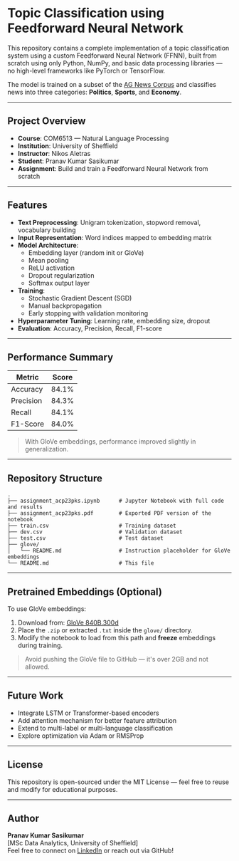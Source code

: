 #  Topic Classification using Feedforward Neural Network

This repository contains a complete implementation of a topic classification system using a custom Feedforward Neural Network (FFNN), built from scratch using only Python, NumPy, and basic data processing libraries — no high-level frameworks like PyTorch or TensorFlow.

The model is trained on a subset of the [AG News Corpus](http://groups.di.unipi.it/~gulli/AG_corpus_of_news_articles.html) and classifies news into three categories: **Politics**, **Sports**, and **Economy**.

---

##  Project Overview

- **Course**: COM6513 — Natural Language Processing  
- **Institution**: University of Sheffield  
- **Instructor**: Nikos Aletras  
- **Student**: Pranav Kumar Sasikumar  
- **Assignment**: Build and train a Feedforward Neural Network from scratch

---

##  Features

- **Text Preprocessing**: Unigram tokenization, stopword removal, vocabulary building
- **Input Representation**: Word indices mapped to embedding matrix
- **Model Architecture**:
  - Embedding layer (random init or GloVe)
  - Mean pooling
  - ReLU activation
  - Dropout regularization
  - Softmax output layer
- **Training**:
  - Stochastic Gradient Descent (SGD)
  - Manual backpropagation
  - Early stopping with validation monitoring
- **Hyperparameter Tuning**: Learning rate, embedding size, dropout
- **Evaluation**: Accuracy, Precision, Recall, F1-score

---

##  Performance Summary

| Metric     | Score     |
|------------|-----------|
| Accuracy   | 84.1%     |
| Precision  | 84.3%     |
| Recall     | 84.1%     |
| F1-Score   | 84.0%     |

>  With GloVe embeddings, performance improved slightly in generalization.

---

##  Repository Structure

```
.
├── assignment_acp23pks.ipynb      # Jupyter Notebook with full code and results
├── assignment_acp23pks.pdf        # Exported PDF version of the notebook
├── train.csv                      # Training dataset
├── dev.csv                        # Validation dataset
├── test.csv                       # Test dataset
├── glove/
│   └── README.md                  # Instruction placeholder for GloVe embeddings
└── README.md                      # This file
```

---

##  Pretrained Embeddings (Optional)

To use GloVe embeddings:

1. Download from: [GloVe 840B.300d](https://nlp.stanford.edu/data/glove.840B.300d.zip)
2. Place the `.zip` or extracted `.txt` inside the `glove/` directory.
3. Modify the notebook to load from this path and **freeze** embeddings during training.

>  Avoid pushing the GloVe file to GitHub — it's over 2GB and not allowed.

---

##  Future Work

- Integrate LSTM or Transformer-based encoders
- Add attention mechanism for better feature attribution
- Extend to multi-label or multi-language classification
- Explore optimization via Adam or RMSProp

---

##  License

This repository is open-sourced under the MIT License — feel free to reuse and modify for educational purposes.

---

##  Author

**Pranav Kumar Sasikumar**  
[MSc Data Analytics, University of Sheffield]  
Feel free to connect on [LinkedIn](https://www.linkedin.com/) or reach out via GitHub!